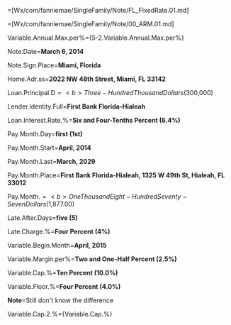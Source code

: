 =[Wx/com/fanniemae/SingleFamily/Note/FL_FixedRate.01.md]

=[Wx/com/fanniemae/SingleFamily/Note/00_ARM.01.md]

Variable.Annual.Max.per%={5-2.Variable.Annual.Max.per%}

Note.Date=<b>March 6, 2014</b>

Note.Sign.Place=<b>Miami, Florida</b>

Home.Adr.ss=<b>2022 NW 48th Street, Miami, FL 33142</b>

Loan.Principal.D$=<b>Three-Hundred Thousand Dollars ($300,000)</b>

Lender.Identity.Full=<b>First Bank Florida-Hialeah</b>

Loan.Interest.Rate.%=<b>Six and Four-Tenths Percent (6.4%)</b>

Pay.Month.Day=<b>first (1st)</b>

Pay.Month.Start=<b>April, 2014</b>

Pay.Month.Last=<b>March, 2029</b>

Pay.Month.Place=<b>First Bank Florida-Hialeah, 1325 W 49th St, Hialeah, FL 33012</b>

Pay.Month.$=<b>One Thousand Eight-Hundred Seventy-Seven Dollars ($1,877.00)</b>

Late.After.Days=<b>five (5)</b>

Late.Charge.%=<b>Four Percent (4%)</b>

Variable.Begin.Month=<b>April, 2015</b>

Variable.Margin.per%=<b>Two and One-Half Percent (2.5%)</b>

Variable.Cap.%=<b>Ten Percent (10.0%)</b>

Variable.Floor.%=<b>Four Percent (4.0%)</b>

<b>Note</b>=Still don't know the difference

Variable.Cap.2.%={Variable.Cap.%}
